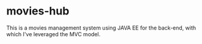 # movies-hub
This is a movies management system using JAVA EE for the back-end, with which I've leveraged the MVC model.

